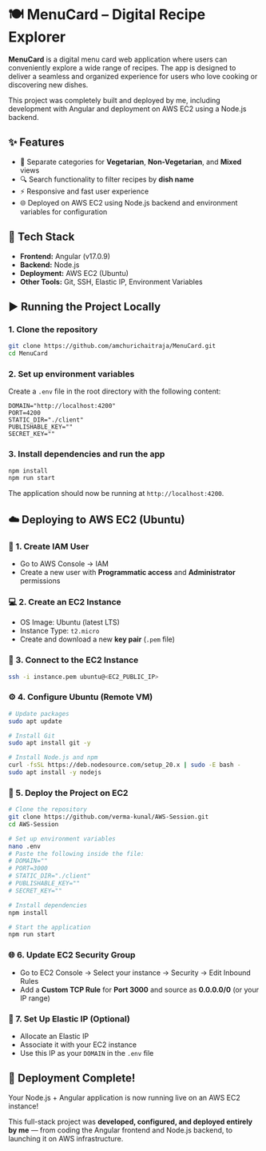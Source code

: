 # 🍽️ MenuCard – Digital Recipe Explorer

**MenuCard** is a digital menu card web application where users can conveniently explore a wide range of recipes. The app is designed to deliver a seamless and organized experience for users who love cooking or discovering new dishes.

This project was completely built and deployed by me, including development with Angular and deployment on AWS EC2 using a Node.js backend.



## ✨ Features

- 📂 Separate categories for **Vegetarian**, **Non-Vegetarian**, and **Mixed** views
- 🔍 Search functionality to filter recipes by **dish name**
- ⚡ Responsive and fast user experience
- 🌐 Deployed on AWS EC2 using Node.js backend and environment variables for configuration



## 🧱 Tech Stack

- **Frontend:** Angular (v17.0.9)
- **Backend:** Node.js
- **Deployment:** AWS EC2 (Ubuntu)
- **Other Tools:** Git, SSH, Elastic IP, Environment Variables



## ▶️ Running the Project Locally

### 1. Clone the repository

```bash
git clone https://github.com/amchurichaitraja/MenuCard.git
cd MenuCard
```

### 2. Set up environment variables

Create a `.env` file in the root directory with the following content:

```env
DOMAIN="http://localhost:4200"
PORT=4200
STATIC_DIR="./client"
PUBLISHABLE_KEY=""
SECRET_KEY=""
```

### 3. Install dependencies and run the app

```bash
npm install
npm run start
```

The application should now be running at `http://localhost:4200`.



## ☁️ Deploying to AWS EC2 (Ubuntu)

### 🔐 1. Create IAM User
- Go to AWS Console → IAM
- Create a new user with **Programmatic access** and **Administrator** permissions

### 💻 2. Create an EC2 Instance
- OS Image: Ubuntu (latest LTS)
- Instance Type: `t2.micro`
- Create and download a new **key pair** (`.pem` file)

### 🔌 3. Connect to the EC2 Instance

```bash
ssh -i instance.pem ubuntu@<EC2_PUBLIC_IP>
```

### ⚙️ 4. Configure Ubuntu (Remote VM)

```bash
# Update packages
sudo apt update

# Install Git
sudo apt install git -y

# Install Node.js and npm
curl -fsSL https://deb.nodesource.com/setup_20.x | sudo -E bash -
sudo apt install -y nodejs
```



### 🚀 5. Deploy the Project on EC2

```bash
# Clone the repository
git clone https://github.com/verma-kunal/AWS-Session.git
cd AWS-Session

# Set up environment variables
nano .env
# Paste the following inside the file:
# DOMAIN=""
# PORT=3000
# STATIC_DIR="./client"
# PUBLISHABLE_KEY=""
# SECRET_KEY=""

# Install dependencies
npm install

# Start the application
npm run start
```



### 🌐 6. Update EC2 Security Group

- Go to EC2 Console → Select your instance → Security → Edit Inbound Rules
- Add a **Custom TCP Rule** for **Port 3000** and source as **0.0.0.0/0** (or your IP range)



### 📡 7. Set Up Elastic IP (Optional)

- Allocate an Elastic IP
- Associate it with your EC2 instance
- Use this IP as your `DOMAIN` in the `.env` file



## 🎉 Deployment Complete!

Your Node.js + Angular application is now running live on an AWS EC2 instance!

This full-stack project was **developed, configured, and deployed entirely by me** — from coding the Angular frontend and Node.js backend, to launching it on AWS infrastructure.

